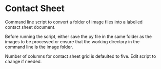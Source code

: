 # Contact Sheet

Command line script to convert a folder of image files into a labelled contact sheet document. 

Before running the script, either save the py file in the same folder as the images to be processed or ensure that the working directory in the command line is the image folder.

Number of columns for contact sheet grid is defaulted to five. Edit script to change if needed.
